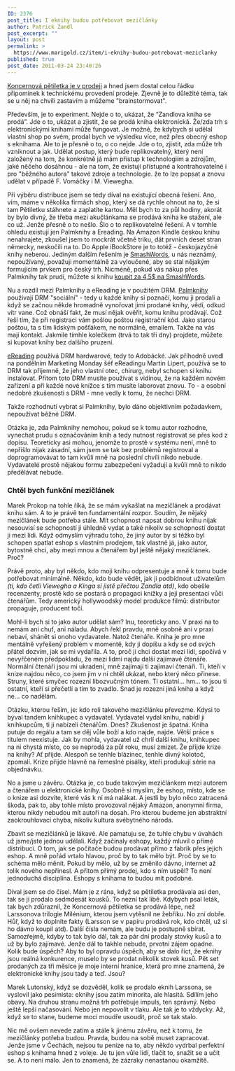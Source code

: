 ```yaml
---
ID: 2376
post_title: I eknihy budou potřebovat mezičlánky
author: Patrick Zandl
post_excerpt: ""
layout: post
permalink: >
  https://www.marigold.cz/item/i-eknihy-budou-potrebovat-meziclanky
published: true
post_date: 2011-03-24 23:40:26
---
```

<p>
<a href="http://www.palmknihy.cz/web/kniha/koncernova-petiletka">Koncernová pětiletka je v prodeji</a> a hned jsem dostal celou řádku připomínek k technickému provedení prodeje. Zjevně je to důležité téma, tak se u něj na chvíli zastavím a můžeme "brainstormovat". </p><p>Především, je to experiment. Nejde o to, ukázat, že “Zandlova kniha se prodá”. Jde o to, ukázat a zjistit, že se prodá kniha elektronická. Že/zda trh s elektronickými knihami může fungovat. Je možné, že kdybych si udělal vlastní shop po svém, prodal bych ve výsledku více, než přes obecný eshop s eknihama. Ale to je přesně o to, o co nejde. Jde o to, zjistit, zda může trh vzniknout a jak. Udělat postup, který bude replikovatelný, který není založený na tom, že konkrétně já mám přístup k technologiím a zdrojům, jaké něčeho dosáhnou - ale na tom, že existují přístupné a kontrahovatelné i pro "běžného autora" takové zdroje a technologie. že to lze popsat a znovu udělat v případě F. Vomáčky i M. Viewegha. </p><p>Při výběru distribuce jsem se tedy díval na existující obecná řešení. Ano, vím, máme v několika firmách shop, který se dá rychle ohnout na to, že si tam Pětiletku stáhnete a zaplatíte kartou. Měl bych to za půl hodiny, akorát by bylo divný, že třeba mezi akučlánkama se prodává kniha ke stažení, ale co už. Jenže přesně o to nešlo. Šlo o to replikovatelné řešení. A v tomhle ohledu existují jen Palmknihy a Ereading. Na Amazon Kindle českou knihu nenahrajete, zkoušel jsem to mockrát včetně triku, dát prvních deset stran německy, neskočili na to. Do Apple iBookStore je to totéž - českojazyčné knihy neberou. Jediným dalším řešením je <a href="http://www.smashwords.com">SmashWords</a>, u nás neznámý, nepoužívaný, považuji momentálně za vyloučené, aby se stal nějakým formujícím prvkem pro český trh. Nicméně, pokud vás nákup přes Palmknihy tak prudí, můžete si knihu <a href="http://www.smashwords.com/books/view/49134">koupit za 4,5$ na SmashWords</a>.</p><p>Nu a rozdíl mezi Palmknihy a eReading je v použitém DRM. <a href="http://www.palmknihy.cz">Palmknihy</a> používají DRM "sociální" - tedy u každé knihy si poznačí, komu ji prodali a když se začnou někde hromadně vynořovat jimi prodané knihy, vědí, odkud vítr vane. Což obnáší fakt, že musí nějak ověřit, komu knihu prodávají. Což řeší tím, že při registraci vám pošlou poštou registrační kód. Jako starou poštou, ta s tím lidským pošťákem, ne normálně, emailem. Takže na vás mají kontakt. Jakmile tímhle kolečkem (trvá to tak tři dny) projdete, můžete si kupovat knihy bez dalšího pruzení. </p><p><a href="http://www.ereading.cz">eReading</a> používá DRM hardwarové, tedy to Adobácké. Jak příhodně uvedl na pondělním Marketing Monday šéf eReadingu Martin Lipert, používá se to DRM tak příjemně, že jeho vlastní otec, chirurg, nebyl schopen si knihu instalovat. Přitom toto DRM musíte používat s vidinou, že na každém novém zařízení a při každé nové knížce s tím musíte laborovat znovu. To - a osobní nedobré zkušenosti s DRM - mne vedly k tomu, že nechci DRM. </p><p>Takže rozhodnutí vybrat si Palmknihy, bylo dáno objektivním požadavkem, nepoužívat běžné DRM. </p><p>Otázka je, zda Palmknihy nemohou, pokud se k tomu autor rozhodne, vynechat prudu s označováním knih a tedy nutnost registrovat se přes kod z dopisu. Teoreticky asi mohou, jenomže to prostě v systému není, mně to nepřišlo nijak zásadní, sám jsem se tak bez problémů registroval a doprogramovávat to tam kvůli mně na poslední chvíli nikdo nebude. Vydavatelé prostě nějakou formu zabezpečení vyžadují a kvůli mně to nikdo předělávat nebude. </p><h3>Chtěl bych funkční mezičlánek</h3><p>Marek Prokop na tohle říká, že se mám vykašlat na mezičlánek a prodávat knihu sám. A to je právě ten fundamentální rozpor. Soudím, že nějaký mezičlánek bude potřeba stále. Mít schopnost napsat dobrou knihu nijak nesouvisí se schopností ji úhledně vydat a také nikoliv se schopností dostat ji mezi lidi. Když odmyslím výhradu toho, že jiný autor by si těžko byl schopen spatlat eshop s vlastním prodejem, tak vlastně já, jako autor, bytostně chci, aby mezi mnou a čtenářem byl ještě nějaký mezičlánek. Proč?</p><p>Právě proto, aby byl někdo, kdo moji knihu odpresentuje a mně k tomu bude potřebovat minimálně. Někdo, kdo bude vědět, jak ji podbídnout uživatelům </span><em>(ti, kdo četli Viewegha a Kinga si jistě přečtou Zandla atd)</em></span>, kdo obešle recenzenty, prostě kdo se postará o propagaci knížky a její presentaci vůči čtenářům. Tedy americký hollywoodský model produkce filmů: distributor propaguje, producent točí. </p><p>Mohl-li bych si to jako autor udělat sám? Inu, teoreticky ano. V praxi na to nemám ani chuť, ani náladu. Abych řekl pravdu, mně osobně ani v praxi nebaví, shánět si onoho vydavatele. Natož čtenáře. Kniha je pro mne mentálně vyřešený problém v momentě, kdy ji dopíšu a kdy se od svých přátel dozvím, jak se mi vydařila. A to, proč ji chci dostat mezi lidi, spočívá v nevyřčeném předpokladu, že mezi lidmi najdu další zajímavé čtenáře. Normální čtenáři jsou mi ukradení, mně zajímají ti zajímaví čtenáři. Ti, kteří v knize najdou něco, co jsem jim v ní chtěl ukázat, nebo který něco přinese. Struny, které smyčec rozezní libozvučným tónem. Ti ostatní... hm... to jsou ti ostatní, kteří si přečetli a tím to zvadlo. Snad je rozezní jiná kniha a když ne... co nadělám. </p><p>Otázku, kterou řeším, je: kdo roli takového mezičlánku převezme. Kdysi to býval tandem knihkupec a vydavatel. Vydavatel vydal knihu, nabídl ji knihkupcům, ti ji nabízeli čtenářům. Dnes? Zkušenost je špatná. Kniha putuje do regálu a tam se děj vůle boží a kdo najde, najde. Větší práce s titulem neexistuje. Jak by mohla, vydavatel už chrlí další knihu, knihkupec na ni chystá místo, co se neprodá za půl roku, musí zmizet. Že přijde krize na knihy? Ať přijde. Alespoň se tenhle blázinec, tenhle divný kolotoč, zpomalí. Krize přijde hlavně na řemeslné pisálky, kteří produkují série na objednávku.</p><p>No a jsme u závěru. Otázka je, co bude takovým mezičlánkem mezi autorem a čtenářem u elektronické knihy. Osobně si myslím, že eshop, místo, kde se o knize asi dozvíte, které vás k ní má nalákat. A jestli by bylo něco zatracená škoda, pak to, aby tohle místo provozoval nějaký Amazon, anonymní firma, kterou nikdy nebudou mít autoři na dosah. Pro kterou budeme jen abstraktní zaokrouhlovací chyba, nikoliv kultura svébytného národa. </p><p>Zbavit se mezičlánků je lákavé. Ale pamatuju se, že tuhle chybu v úvahách už jsme/jste jednou udělali. Když začínaly eshopy, každý mluvil o přímé distribuci. O tom, jak se počítače budou prodávat přímo z fabrik přes jejich eshop. A mně pořád vrtalo hlavou, proč by to tak mělo být. Proč by se to schéma mělo měnit. Pokud by mělo, už by se změnilo dávno, internet až tolik nového nepřinesl. A přitom přímý prodej, kdo s ním uspěl? To není jednoduchá disciplína. Eshopy s knihama to budou mít podobné. </p><p>Díval jsem se do čísel. Mám je z rána, když se pětiletka prodávala asi den, tak se jí prodalo sedmdesát kousků. To nezní tak libě. Kdybych psal leták, tak bych zdůraznil, že Koncernová pětiletka se prodává lépe, než Larssonova trilogie Milénium, kterou jsem vytěsnil ne žebříku. No zní dobře. Hůř, když to doplníte fakty (Larsson se v papíru prodává rok, kdo chtěl, už si ho dávno koupil atd). Další čísla nemám, ale budu je postupně sbírat. Samozřejmě, kdyby to tak bylo dál, tak za pár dní prodaly stovky kusů a to už by bylo zajímavé. Jenže dál to takhle nebude, prvotní zájem opadne. Kolik bude úspěch? Aby to byl opravdu úspěch, aby se dalo říct, že eknihy jsou reálná konkurence, muselo by se prodat několik stovek kusů. Pět set prodaných za tři měsíce je moje interní hranice, která pro mne znamená, že elektronické knihy jsou tady a teď. Jsou? </p><p>Marek Lutonský, když se dozvěděl, kolik se prodalo eknih Larssona, se vyslovil jako pesimista: eknihy jsou zatím minorita, ale hlasitá. Sdílím jeho obavy. Na druhou stranu možná trh potřebuje impuls, ten správný. Nebo ještě lepší načasování. Nebo jen nepovolit v tlaku. Ale tak je to vždycky. Až, když se to stane, budeme moci moudře usoudit, proč se tak stalo. </p><p>Nic mě ovšem nevede zatím a stále k jinému závěru, než k tomu, že mezičlánky potřeba budou. Pravda, budou na sobě muset zapracovat. Jenže jsme v Čechách, nejsou tu peníze na to, aby někdo vydrbal perfektní eshop s knihama hned z voleje. Je tu jen vůle lidí, tlačit to, snažit se a učit se. A to není málo. Jen to znamená, že zázraky nenastanou okamžitě. </p>